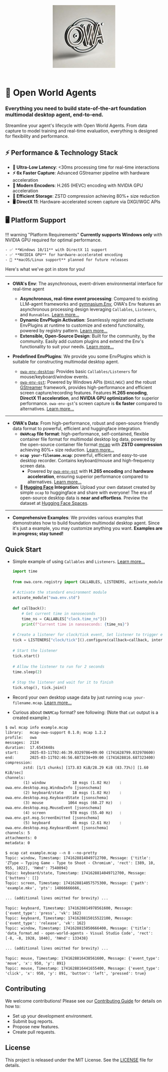 <div align="center">
  <img src="/images/owa-logo.jpg" alt="Open World Agents Logo" width="200" style="margin-bottom: 20px"/>
</div>

# 🚀 Open World Agents

### Everything you need to build state-of-the-art foundation multimodal desktop agent, end-to-end.

Streamline your agent's lifecycle with Open World Agents. From data capture to model training and real-time evaluation, everything is designed for flexibility and performance.

## ⚡ Performance & Technology Stack

- **🎯 Ultra-Low Latency**: <30ms processing time for real-time interactions
- **⚡ 6x Faster Capture**: Advanced GStreamer pipeline with hardware acceleration
- **🔧 Modern Encoders**: H.265 (HEVC) encoding with NVIDIA GPU acceleration
- **💾 Efficient Storage**: ZSTD compression achieving 80%+ size reduction
- **🖥️ DirectX 11**: Hardware-accelerated screen capture via DXGI/WGC APIs

## 🖥️ Platform Support

!!! warning "Platform Requirements"
**Currently supports Windows only** with NVIDIA GPU required for optimal performance.

    - ✅ **Windows 10/11** with DirectX 11 support
    - ✅ **NVIDIA GPU** for hardware-accelerated encoding
    - 🚧 **macOS/Linux support** planned for future releases

Here's what we've got in store for you!

---

- **OWA's Env**: The asynchronous, event-driven environmental interface for real-time agent

  - **Asynchronous, real-time event processing**: Compared to existing LLM-agent frameworks and [gymnasium.Env](https://gymnasium.farama.org/api/env/), OWA's Env features an asynchronous processing design leveraging `Callables`, `Listeners`, and `Runnables`. [Learn more...](env/index.md)
  - **Dynamic EnvPlugin Activation**: Seamlessly register and activate EnvPlugins at runtime to customize and extend functionality, powered by registry pattern. [Learn more...](env/guide.md)
  - **Extensible, Open-Source Design**: Built for the community, by the community. Easily add custom plugins and extend the Env's functionality to suit your needs. [Learn more...](env/custom_plugins.md)

- **Predefined EnvPlugins**: We provide you some EnvPlugins which is suitable for constructing multimodal desktop agent.
  - [`owa-env-desktop`](env/plugins/desktop_env.md): Provides basic `Callables/Listeners` for mouse/keyboard/window events.
  - [`owa-env-gst`](env/plugins/gstreamer_env.md): Powered by Windows APIs (`DXGI/WGC`) and the robust [GStreamer](https://gstreamer.freedesktop.org/) framework, provides high-performance and efficient screen capture/recording features. Features **H.265 encoding**, **DirectX 11 acceleration**, and **NVIDIA GPU optimization** for superior performance. `owa-env-gst`'s screen capture is **6x faster** compared to alternatives. [Learn more...](data/recorder/why.md)

---

- **OWA's Data**: From high-performance, robust and open-source friendly data format to powerful, efficient and huggingface integration.
  - **`OWAMcap` file format**: high-performance, self-contained, flexible container file format for multimodal desktop log data, powered by the open-source container file format [mcap](https://mcap.dev/) with **ZSTD compression** achieving 80%+ size reduction. [Learn more...](data/data_format.md)
  - **`ocap your-filename.mcap`**: powerful, efficient and easy-to-use desktop recorder. Contains keyboard/mouse and high-frequency screen data.
    - Powered by [`owa-env-gst`](env/plugins/gstreamer_env.md) with **H.265 encoding** and **hardware acceleration**, ensuring superior performance compared to alternatives. [Learn more...](data/recorder/why.md)
  - **🤗 [Hugging Face](https://huggingface.co/) Integration**: Upload your own dataset created by simple `ocap` to huggingface and share with everyone! The era of open-source desktop data is **near and effortless**. Preview the dataset at [Hugging Face Spaces](https://huggingface.co/spaces/open-world-agents/visualize_dataset).

---

- **Comprehensive Examples**: We provides various examples that demonstrates how to build foundation multimodal desktop agent. Since it's just a example, you may customize anything you want. **Examples are in progress; stay tuned!**

<!-- - **Cross-Platform**: Works on Windows and macOS. -->

## Quick Start

- Simple example of using `Callables` and `Listeners`. [Learn more...](env/index.md)

  ```python
  import time

  from owa.core.registry import CALLABLES, LISTENERS, activate_module

  # Activate the standard environment module
  activate_module("owa.env.std")

  def callback():
      # Get current time in nanoseconds
      time_ns = CALLABLES["clock.time_ns"]()
      print(f"Current time in nanoseconds: {time_ns}")

  # Create a listener for clock/tick event, Set listener to trigger every 1 second
  tick = LISTENERS["clock/tick"]().configure(callback=callback, interval=1)

  # Start the listener
  tick.start()

  # Allow the listener to run for 2 seconds
  time.sleep(2)

  # Stop the listener and wait for it to finish
  tick.stop(), tick.join()

  ```

- Record your own desktop usage data by just running `ocap your-filename.mcap`. [Learn more...](data/recorder/install_and_usage.md)

- Curious about `OWAMCap` format? see following: (Note that `cat` output is a created example.)

```
$ owl mcap info example.mcap
library:   mcap-owa-support 0.1.0; mcap 1.2.2
profile:   owa
messages:  2124
duration:  17.6543448s
start:     2025-03-11T02:46:39.0329786+09:00 (1741628799.032978600)
end:       2025-03-11T02:46:56.6873234+09:00 (1741628816.687323400)
compression:
        zstd: [1/1 chunks] [173.83 KiB/28.29 KiB (83.73%)] [1.60 KiB/sec]
channels:
        (1) window            18 msgs (1.02 Hz)    : owa.env.desktop.msg.WindowInfo [jsonschema]
        (2) keyboard/state    18 msgs (1.02 Hz)    : owa.env.desktop.msg.KeyboardState [jsonschema]
        (3) mouse           1064 msgs (60.27 Hz)   : owa.env.desktop.msg.MouseEvent [jsonschema]
        (4) screen           978 msgs (55.40 Hz)   : owa.env.gst.msg.ScreenEmitted [jsonschema]
        (5) keyboard          46 msgs (2.61 Hz)    : owa.env.desktop.msg.KeyboardEvent [jsonschema]
channels: 5
attachments: 0
metadata: 0

$ ocap cat example.mcap --n 8 --no-pretty
Topic: window, Timestamp: 1741628814049712700, Message: {'title': 'ZType – Typing Game - Type to Shoot - Chromium', 'rect': [389, 10, 955, 1022], 'hWnd': 7540094}
Topic: keyboard/state, Timestamp: 1741628814049712700, Message: {'buttons': []}
Topic: screen, Timestamp: 1741628814057575300, Message: {'path': 'example.mkv', 'pts': 14866666666,

... (additional lines omitted for brevity) ...

Topic: keyboard, Timestamp: 1741628814978561600, Message: {'event_type': 'press', 'vk': 162}
Topic: keyboard, Timestamp: 1741628815015522100, Message: {'event_type': 'release', 'vk': 162}
Topic: window, Timestamp: 1741628815050666400, Message: {'title': 'data_format.md - open-world-agents - Visual Studio Code', 'rect': [-8, -8, 1928, 1040], 'hWnd': 133438}

... (additional lines omitted for brevity) ...

Topic: mouse, Timestamp: 1741628816438561600, Message: {'event_type': 'move', 'x': 950, 'y': 891}
Topic: mouse, Timestamp: 1741628816441655400, Message: {'event_type': 'click', 'x': 950, 'y': 891, 'button': 'left', 'pressed': true}
```

<!-- TODO: add agent training lifecycle example -->

## Contributing

We welcome contributions! Please see our [Contributing Guide](contributing.md) for details on how to:

- Set up your development environment.
- Submit bug reports.
- Propose new features.
- Create pull requests.

## License

This project is released under the MIT License. See the [LICENSE](https://github.com/open-world-agents/open-world-agents/blob/main/LICENSE) file for details.
